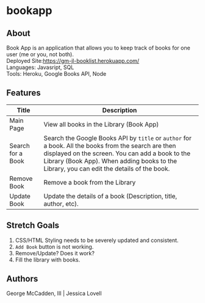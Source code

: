 # bookapp
## About
Book App is an application that allows you to keep track of books for one user (me or you, not both).   
Deployed Site:https://gm-jl-booklist.herokuapp.com/   
Languages: Javasript, SQL   
Tools: Heroku, Google Books API, Node  

## Features
Title | Description
--- | ---
Main Page | View all books in the Library (Book App)
Search for a Book | Search the Google Books API by `title` or `author` for a book. All the books from the search are then displayed on the screen. You can add a book to the Library (Book App). When adding books to the Library, you can edit the details of the book. 
Remove Book | Remove a book from the Library
Update Book | Update the details of a book (Description, title, author, etc). 

## Stretch Goals
1. CSS/HTML Styling needs to be severely updated and consistent. 
2. `Add Book` button is not working. 
3. Remove/Update? Does it work?
4. Fill the library with books. 

## Authors
George McCadden, III | Jessica Lovell 
